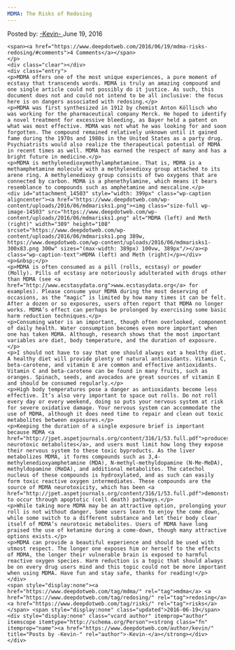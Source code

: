 ```yaml
---
MDMA: The Risks of Redosing
---
```

<article class="post-listing post-14502 post type-post status-publish format-standard has-post-thumbnail hentry category-deepdot-news tag-mdma tag-redosing tag-risks">
    <div class="post-inner">
    <p class="post-meta">
    <span>Posted by: <a href="https://www.deepdotweb.com/author/kevin/" title="">-Kevin- </a></span>
    <span>June 19, 2016</span>
    
    <span><a href="https://www.deepdotweb.com/2016/06/19/mdma-risks-redosing/#comments">4 Comments</a></span>
    </p>
    <div class="clear"></div>
    <div class="entry">
    <p>MDMA offers one of the most unique experiences, a pure moment of ecstasy that transcends words. MDMA is truly an amazing compound and one single article could not possibly do it justice. As such, this document does not and could not intend to be all inclusive: the focus here is on dangers associated with redosing.</p>
    <p>MDMA was first synthesized in 1912 by chemist Anton Köllisch who was working for the pharmaceutical company Merck. He hoped to identify a novel treatment for excessive bleeding, as Bayer held a patent on what was most effective. MDMA was not what he was looking for and soon forgotten. The compound remained relatively unknown until it gained fame during the 1970s and 1980s in the United States as a party drug. Psychiatrists would also realize the therapeutical potential of MDMA in recent times as well. MDMA has earned the respect of many and has a bright future in medicine.</p>
    <p>MDMA is methylenedioxymethylamphetamine. That is, MDMA is a methamphetamine molecule with a methylenedioxy group attached to its arene ring. A methylenedioxy group consists of two oxygens that are connected by carbon. MDMA is a phenethylamine, which means it bears resemblance to compounds such as amphetamine and mescaline.</p>
    <div id="attachment_14503" style="width: 399px" class="wp-caption aligncenter"><a href="https://www.deepdotweb.com/wp-content/uploads/2016/06/mdmarisks1.png"><img class="size-full wp-image-14503" src="https://www.deepdotweb.com/wp-content/uploads/2016/06/mdmarisks1.png" alt="MDMA (left) and Meth (right)" width="389" height="108" srcset="https://www.deepdotweb.com/wp-content/uploads/2016/06/mdmarisks1.png 389w, https://www.deepdotweb.com/wp-content/uploads/2016/06/mdmarisks1-300x83.png 300w" sizes="(max-width: 389px) 100vw, 389px"/></a><p class="wp-caption-text">MDMA (left) and Meth (right)</p></div>
    <p>&nbsp;</p>
    <p>MDMA is often consumed as a pill (rolls, ecstasy) or powder (Molly). Pills of ecstasy are notoriously adulterated with drugs other than MDMA (see <a href="http://www.ecstasydata.org">www.ecstasydata.org</a> for examples). Please consume your MDMA during the most deserving of occasions, as the “magic” is limited by how many times it can be felt. After a dozen or so exposures, users often report that MDMA no longer works. MDMA’s effect can perhaps be prolonged by exercising some basic harm reduction techniques.</p>
    <p>Consuming water is an important, though often overlooked, component of daily health. Water consumption becomes even more important when one has taken MDMA. Although, research shows that the most important variables are diet, body temperature, and the duration of exposure.</p>
    <p>I should not have to say that one should always eat a healthy diet. A healthy diet will provide plenty of natural antioxidants. Vitamin C, beta-carotene, and vitamin E are common and effective antioxidants. Vitamin C and beta-carotene can be found in many fruits, such as oranges. Spinach, seeds, and avocados are great sources of vitamin E and should be consumed regularly.</p>
    <p>High body temperatures pose a danger as antioxidants become less effective. It’s also very important to space out rolls. Do not roll every day or every weekend, doing so puts your nervous system at risk for severe oxidative damage. Your nervous system can accommodate the use of MDMA, although it does need time to repair and clean out toxic metabolites between exposures.</p>
    <p>Keeping the duration of a single exposure brief is important because MDMA <a href="http://jpet.aspetjournals.org/content/316/1/53.full.pdf">produces neurotoxic metabolites</a>, and users must limit how long they expose their nervous system to these toxic byproducts. As the liver metabolizes MDMA, it forms compounds such as 3,4-methylenedioxyamphetamine (MDA), N-methyl-methyldopamine (N-Me-MeDA), methyldopamine (MeDA), and additional metabolites. The catechol nucleus of these compounds is hydroxylated, and as such can easily form toxic reactive oxygen intermediates. These compounds are the source of MDMA neurotoxicity, which has been <a href="http://jpet.aspetjournals.org/content/316/1/53.full.pdf">demonstrated</a> to occur through apoptotic (cell death) pathways.</p>
    <p>While taking more MDMA may be an attractive option, prolonging your roll is not without danger. Some users learn to enjoy the come down, while some switch to a different substance and let their body clear itself of MDMA’s neurotoxic metabolites. Users of MDMA have long praised the use of ketamine during a come-down, though many attractive options exists.</p>
    <p>MDMA can provide a beautiful experience and should be used with utmost respect. The longer one exposes him or herself to the effects of MDMA, the longer their vulnerable brain is exposed to harmful reactive oxygen species. Harm reduction is a topic that should always be on every drug users mind and this topic could not be more important when using MDMA. Have fun and stay safe, thanks for reading!</p>
    </div>
    <span style="display:none"><a href="https://www.deepdotweb.com/tag/mdma/" rel="tag">mdma</a> <a href="https://www.deepdotweb.com/tag/redosing/" rel="tag">redosing</a> <a href="https://www.deepdotweb.com/tag/risks/" rel="tag">risks</a></span> <span style="display:none" class="updated">2016-06-19</span>
    <div style="display:none" class="vcard author" itemprop="author" itemscope itemtype="http://schema.org/Person"><strong class="fn" itemprop="name"><a href="https://www.deepdotweb.com/author/kevin/" title="Posts by -Kevin-" rel="author">-Kevin-</a></strong></div>
    </div>
</article>

